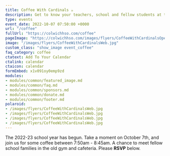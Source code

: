 ```yaml
---
title: Coffee With Cardinals ☕ 
description: Get to know your teachers, school and fellow students at the beginning of the school year.
type: events
event_date: 2022-10-07 07:50:00 +0000
url: "/coffee"
fullUrl: "https://colwichhso.com/coffee"
pageImage: "https://colwichhso.com/images/flyers/CoffeeWithCardinalsOpenGraph.jpg"
image: "/images/flyers/CoffeeWithCardinalsWeb.jpg"
custom_class: "show_image event_coffee"
faq_category: coffee
ctatext: Add To Your Calendar
ctalink: calendar
ctaicon: calendar
formEmbed: x1v091oy0emp9zd
modules:
- modules/common/featured_image.md
- modules/common/faq.md
- modules/common/sponsors.md
- modules/common/donate.md
- modules/common/footer.md
polaroid: 
- /images/flyers/CoffeeWithCardinalsWeb.jpg
- /images/flyers/CoffeeWithCardinalsWeb.jpg
- /images/flyers/CoffeeWithCardinalsWeb.jpg
- /images/flyers/CoffeeWithCardinalsWeb.jpg
---
```

The 2022-23 school year has begun. Take a moment on October 7th, and join us for some coffee between 7:50am - 8:45am. A chance to meet fellow school families in the old gym and cafeteria. Please **RSVP** below.
